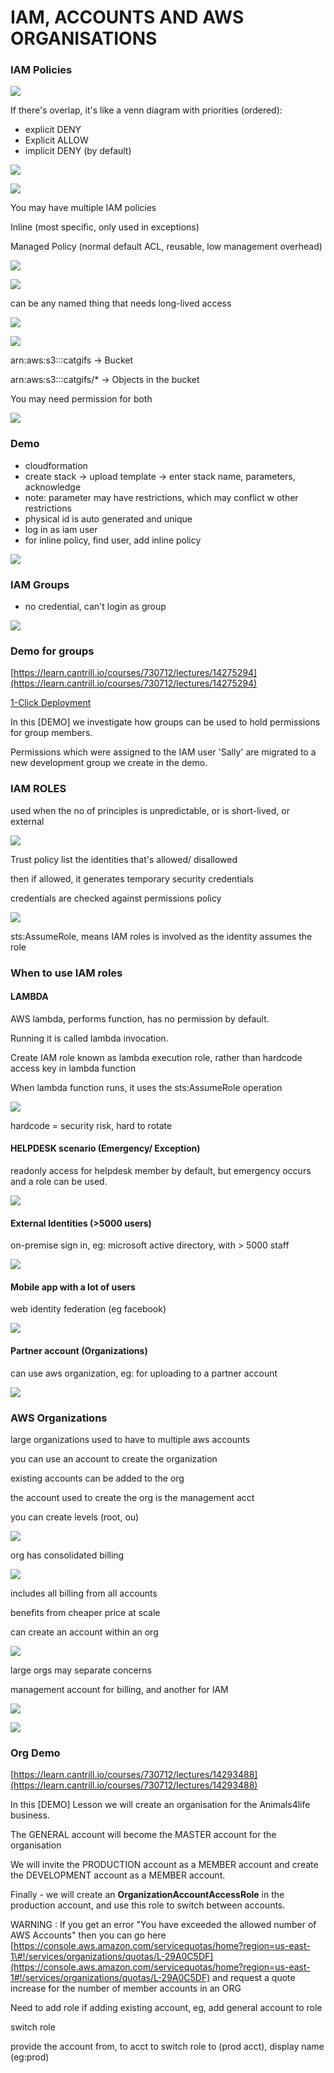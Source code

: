 # IAM, ACCOUNTS AND AWS ORGANISATIONS

### IAM Policies

![](../../../.gitbook/assets/screenshot-2021-06-28-at-10.36.48-pm.png)

If there's overlap, it's like a venn diagram with priorities \(ordered\):

* explicit DENY
* Explicit ALLOW
* implicit DENY \(by default\)

![](../../../.gitbook/assets/screenshot-2021-06-28-at-10.40.46-pm.png)

![](../../../.gitbook/assets/screenshot-2021-06-28-at-10.41.17-pm.png)

You may have multiple IAM policies

Inline \(most specific, only used in exceptions\)

Managed Policy \(normal default ACL, reusable, low management overhead\)

![](../../../.gitbook/assets/screenshot-2021-06-28-at-10.43.10-pm.png)

![](../../../.gitbook/assets/screenshot-2021-06-28-at-10.44.20-pm.png)

can be any named thing that needs long-lived access

![](../../../.gitbook/assets/screenshot-2021-06-28-at-10.45.29-pm.png)

![](../../../.gitbook/assets/screenshot-2021-06-28-at-10.46.56-pm.png)

arn:aws:s3:::catgifs -&gt; Bucket

arn:aws:s3:::catgifs/\* -&gt; Objects in the bucket

You may need permission for both

![](../../../.gitbook/assets/screenshot-2021-06-28-at-10.50.18-pm.png)

### Demo

* cloudformation
* create stack -&gt; upload template -&gt; enter stack name, parameters, acknowledge
* note: parameter may have restrictions, which may conflict w other restrictions
* physical id is auto generated and unique
* log in as iam user
* for inline policy, find user, add inline policy

![](../../../.gitbook/assets/screenshot-2021-06-28-at-10.53.20-pm.png)

### IAM Groups

* no credential, can't login as group



![](../../../.gitbook/assets/screenshot-2021-06-28-at-11.02.33-pm.png)

### Demo for groups

[https://learn.cantrill.io/courses/730712/lectures/14275294](https://learn.cantrill.io/courses/730712/lectures/14275294)

[1-Click Deployment](https://console.aws.amazon.com/cloudformation/home?region=us-east-1#/stacks/create/review?templateURL=https://learn-cantrill-labs.s3.amazonaws.com/awscoursedemos/0023-aws-associate-iam-groups/groupsdemoinfrastructure.yaml&stackName=IAMGROUPS)

In this \[DEMO\] we investigate how groups can be used to hold permissions for group members.

Permissions which were assigned to the IAM user 'Sally' are migrated to a new development group we create in the demo.

### IAM ROLES

used when the no of principles is unpredictable, or is short-lived, or external

![](../../../.gitbook/assets/screenshot-2021-07-01-at-10.04.20-pm.png)

Trust policy list the identities that's allowed/ disallowed

then if allowed, it generates temporary security credentials

credentials are checked against permissions policy

![](../../../.gitbook/assets/screenshot-2021-07-01-at-10.06.22-pm.png)

sts:AssumeRole, means IAM roles is involved as the identity assumes the role

### When to use IAM roles

#### LAMBDA

AWS lambda, performs function, has no permission by default. 

Running it is called lambda invocation.

Create IAM role known as lambda execution role, rather than hardcode access key in lambda function

When lambda function runs, it uses the sts:AssumeRole operation

![](../../../.gitbook/assets/screenshot-2021-07-01-at-10.10.38-pm.png)

hardcode = security risk, hard to rotate

#### HELPDESK scenario \(Emergency/ Exception\)

readonly access for helpdesk member by default, but emergency occurs and a role can be used.

![](../../../.gitbook/assets/screenshot-2021-07-01-at-10.13.05-pm.png)

#### External Identities \(&gt;5000 users\)

on-premise sign in, eg: microsoft active directory, with &gt; 5000 staff

![](../../../.gitbook/assets/screenshot-2021-07-01-at-10.15.00-pm.png)

#### Mobile app with a lot of users

web identity federation \(eg facebook\)

![](../../../.gitbook/assets/screenshot-2021-07-01-at-10.16.49-pm.png)

#### Partner account \(Organizations\)

can use aws organization, eg: for uploading to a partner account

![](../../../.gitbook/assets/screenshot-2021-07-01-at-10.18.26-pm.png)

### AWS Organizations

large organizations used to have to multiple aws accounts

you can use an account to create the organization

existing accounts can be added to the org

the account used to create the org is the management acct

you can create levels \(root, ou\)

![](../../../.gitbook/assets/screenshot-2021-07-01-at-10.21.38-pm.png)

org has consolidated billing

![](../../../.gitbook/assets/screenshot-2021-07-01-at-10.22.15-pm.png)

includes all billing from all accounts

benefits from cheaper price at scale

can create an account within an org

![](../../../.gitbook/assets/screenshot-2021-07-01-at-10.23.40-pm.png)

large orgs may separate concerns

management account for billing, and another for IAM

![](../../../.gitbook/assets/screenshot-2021-07-01-at-10.24.58-pm.png)

![](../../../.gitbook/assets/screenshot-2021-07-01-at-10.25.16-pm.png)

### Org Demo

[https://learn.cantrill.io/courses/730712/lectures/14293488](https://learn.cantrill.io/courses/730712/lectures/14293488)

In this \[DEMO\] Lesson we will create an organisation for the Animals4life business.

The GENERAL account will become the MASTER account for the organisation

We will invite the PRODUCTION account as a MEMBER account and create the DEVELOPMENT account as a MEMBER account.

Finally - we will create an **OrganizationAccountAccessRole** in the production account, and use this role to switch between accounts.

WARNING : If you get an error "You have exceeded the allowed number of AWS Accounts" then you can go here [https://console.aws.amazon.com/servicequotas/home?region=us-east-1\#!/services/organizations/quotas/L-29A0C5DF](https://console.aws.amazon.com/servicequotas/home?region=us-east-1#!/services/organizations/quotas/L-29A0C5DF) and request a quote increase for the number of member accounts in an ORG

Need to add role if adding existing account, eg, add general account to role

switch role

provide the account from, to acct to switch role to \(prod acct\), display name \(eg:prod\)

### 

